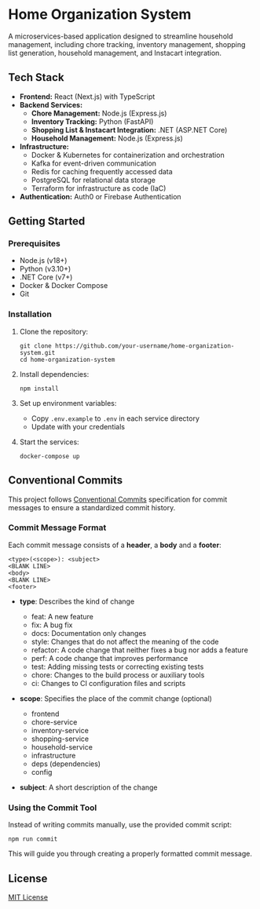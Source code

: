 # Home Organization System

A microservices-based application designed to streamline household management, including chore tracking, inventory management, shopping list generation, household management, and Instacart integration.

## Tech Stack

- **Frontend:** React (Next.js) with TypeScript
- **Backend Services:**
  - **Chore Management:** Node.js (Express.js)
  - **Inventory Tracking:** Python (FastAPI)
  - **Shopping List & Instacart Integration:** .NET (ASP.NET Core)
  - **Household Management:** Node.js (Express.js)
- **Infrastructure:**
  - Docker & Kubernetes for containerization and orchestration
  - Kafka for event-driven communication
  - Redis for caching frequently accessed data
  - PostgreSQL for relational data storage
  - Terraform for infrastructure as code (IaC)
- **Authentication:** Auth0 or Firebase Authentication

## Getting Started

### Prerequisites

- Node.js (v18+)
- Python (v3.10+)
- .NET Core (v7+)
- Docker & Docker Compose
- Git

### Installation

1. Clone the repository:

   ```
   git clone https://github.com/your-username/home-organization-system.git
   cd home-organization-system
   ```

2. Install dependencies:

   ```
   npm install
   ```

3. Set up environment variables:

   - Copy `.env.example` to `.env` in each service directory
   - Update with your credentials

4. Start the services:
   ```
   docker-compose up
   ```

## Conventional Commits

This project follows [Conventional Commits](https://www.conventionalcommits.org/) specification for commit messages to ensure a standardized commit history.

### Commit Message Format

Each commit message consists of a **header**, a **body** and a **footer**:

```
<type>(<scope>): <subject>
<BLANK LINE>
<body>
<BLANK LINE>
<footer>
```

- **type**: Describes the kind of change

  - feat: A new feature
  - fix: A bug fix
  - docs: Documentation only changes
  - style: Changes that do not affect the meaning of the code
  - refactor: A code change that neither fixes a bug nor adds a feature
  - perf: A code change that improves performance
  - test: Adding missing tests or correcting existing tests
  - chore: Changes to the build process or auxiliary tools
  - ci: Changes to CI configuration files and scripts

- **scope**: Specifies the place of the commit change (optional)

  - frontend
  - chore-service
  - inventory-service
  - shopping-service
  - household-service
  - infrastructure
  - deps (dependencies)
  - config

- **subject**: A short description of the change

### Using the Commit Tool

Instead of writing commits manually, use the provided commit script:

```
npm run commit
```

This will guide you through creating a properly formatted commit message.

## License

[MIT License](LICENSE)
